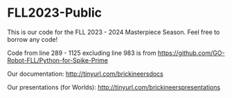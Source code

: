 # FLL2023-Public
This is our code for the FLL 2023 - 2024 Masterpiece Season. Feel free to borrow any code! 

Code from line 289 - 1125 excluding line 983 is from https://github.com/GO-Robot-FLL/Python-for-Spike-Prime

Our documentation: http://tinyurl.com/brickineersdocs

Our presentations (for Worlds): http://tinyurl.com/brickineerspresentations
